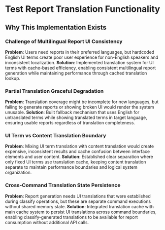 # Test Report Translation Functionality

## Why This Implementation Exists

### Challenge of Multilingual Report UI Consistency
**Problem**: Users need reports in their preferred languages, but hardcoded English UI terms create poor user experience for non-English speakers and inconsistent localization.
**Solution**: Implemented translation system for UI terms with cache-based efficiency, enabling consistent multilingual report generation while maintaining performance through cached translation lookup.

### Partial Translation Graceful Degradation
**Problem**: Translation coverage might be incomplete for new languages, but failing to generate reports or showing broken UI would render the system unusable.
**Solution**: Built fallback mechanism that uses English for untranslated terms while showing translated terms in target language, ensuring usable reports regardless of translation completeness.

### UI Term vs Content Translation Boundary
**Problem**: Mixing UI term translation with content translation would create expensive, inconsistent results and cache confusion between interface elements and user content.
**Solution**: Established clear separation where only fixed UI terms use translation cache, keeping content translation separate to maintain performance boundaries and logical system organization.

### Cross-Command Translation State Persistence
**Problem**: Report generation needs UI translations that were established during classify operations, but these are separate command executions without shared memory state.
**Solution**: Integrated translation cache with main cache system to persist UI translations across command boundaries, enabling classify-generated translations to be available for report consumption without additional API calls.
